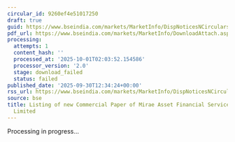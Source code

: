 ```yaml
---
circular_id: 9260ef4e51017250
draft: true
guid: https://www.bseindia.com/markets/MarketInfo/DispNoticesNCirculars.aspx?Noticeid={D443417A-474F-4209-AA59-AB46ABB440D5}&noticeno=20250930-38&dt=09/30/2025&icount=38&totcount=114&flag=0
pdf_url: https://www.bseindia.com/markets/MarketInfo/DownloadAttach.aspx?id=20250930-38&attachedId=
processing:
  attempts: 1
  content_hash: ''
  processed_at: '2025-10-01T02:03:52.154586'
  processor_version: '2.0'
  stage: download_failed
  status: failed
published_date: '2025-09-30T12:34:24+00:00'
rss_url: https://www.bseindia.com/markets/MarketInfo/DispNoticesNCirculars.aspx?Noticeid={D443417A-474F-4209-AA59-AB46ABB440D5}&noticeno=20250930-38&dt=09/30/2025&icount=38&totcount=114&flag=0
source: bse
title: Listing of new Commercial Paper of Mirae Asset Financial Services (India) Private
  Limited
---
```


Processing in progress...